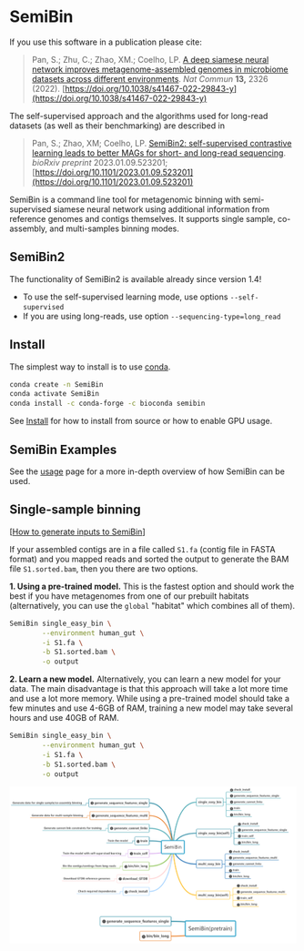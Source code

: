 # SemiBin

If you use this software in a publication please cite:

>  Pan, S.; Zhu, C.; Zhao, XM.; Coelho, LP. [A deep siamese neural network improves metagenome-assembled genomes in microbiome datasets across different environments](https://doi.org/10.1038/s41467-022-29843-y). *Nat Commun* **13,** 2326 (2022). [https://doi.org/10.1038/s41467-022-29843-y](https://doi.org/10.1038/s41467-022-29843-y)

The self-supervised approach and the algorithms used for long-read datasets (as
well as their benchmarking) are described in

> Pan, S.; Zhao, XM; Coelho, LP. [SemiBin2: self-supervised contrastive learning leads to better MAGs for short- and long-read sequencing](https://doi.org/10.1101/2023.01.09.523201). *bioRxiv preprint* 2023.01.09.523201; [https://doi.org/10.1101/2023.01.09.523201](https://doi.org/10.1101/2023.01.09.523201)


SemiBin is a command line tool for metagenomic binning with semi-supervised siamese neural network using additional information from reference genomes and contigs themselves.
It supports single sample, co-assembly, and multi-samples binning modes.

## SemiBin2

The functionality of SemiBin2 is available already since version 1.4!

- To use the self-supervised learning mode, use options `--self-supervised`
- If you are using long-reads, use option `--sequencing-type=long_read`


## Install

The simplest way to install is to use [conda](https://conda.io/).

```bash
conda create -n SemiBin
conda activate SemiBin
conda install -c conda-forge -c bioconda semibin
```

See [Install](install) for how to install from source or how to enable GPU usage.

## SemiBin Examples

See the [usage](usage) page for a more in-depth overview of how SemiBin can be used.

## Single-sample binning

[[How to generate inputs to SemiBin](../generate)]

If your assembled contigs are in a file called `S1.fa` (contig file in FASTA format) and you mapped reads and sorted the output to generate the BAM file `S1.sorted.bam`, then you there are two options.


**1. Using a pre-trained model.** This is the fastest option and should work the best if you have metagenomes from one of our prebuilt habitats (alternatively, you can use the `global` "habitat" which combines all of them).

```bash
SemiBin single_easy_bin \
        --environment human_gut \
        -i S1.fa \
        -b S1.sorted.bam \
        -o output
```

**2. Learn a new model.** Alternatively, you can learn a new model for your data.
The main disadvantage is that this approach will take a lot more time and use a lot more memory.
While using a pre-trained model should take a few minutes and use 4-6GB of RAM, training a new model may take several hours and use 40GB of RAM.

```bash
SemiBin single_easy_bin \
        --environment human_gut \
        -i S1.fa \
        -b S1.sorted.bam \
        -o output
```

[![Overview of SemiBin subcommands](SemiBin.png)](SemiBin.png)

